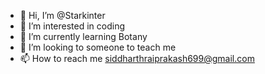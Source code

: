 - 👋 Hi, I’m @Starkinter
- 👀 I’m interested in coding
- 🌱 I’m currently learning Botany
- 💞️ I’m looking to someone to teach me
- 📫 How to reach me siddharthraiprakash699@gmail.com

<!---
Starkinter/Starkinter is a ✨ special ✨ repository because its `README.md` (this file) appears on your GitHub profile.
You can click the Preview link to take a look at your changes.
--->
